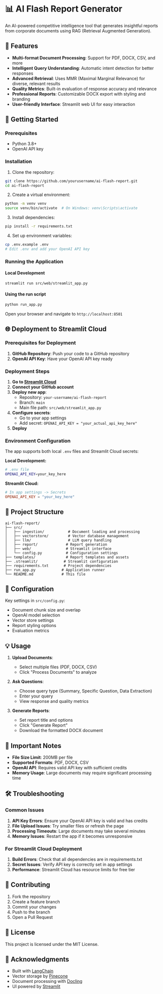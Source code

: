 # 📊 AI Flash Report Generator

An AI-powered competitive intelligence tool that generates insightful reports from corporate documents using RAG (Retrieval Augmented Generation).

## 🌟 Features

- **Multi-format Document Processing**: Support for PDF, DOCX, CSV, and more
- **Intelligent Query Understanding**: Automatic intent detection for better responses
- **Advanced Retrieval**: Uses MMR (Maximal Marginal Relevance) for diverse, relevant results
- **Quality Metrics**: Built-in evaluation of response accuracy and relevance
- **Professional Reports**: Customizable DOCX export with styling and branding
- **User-friendly Interface**: Streamlit web UI for easy interaction

## 🚀 Getting Started

### Prerequisites

- Python 3.8+
- OpenAI API key

### Installation

1. Clone the repository:

```bash
git clone https://github.com/yourusername/ai-flash-report.git
cd ai-flash-report
```

2. Create a virtual environment:

```bash
python -m venv venv
source venv/bin/activate  # On Windows: venv\Scripts\activate
```

3. Install dependencies:

```bash
pip install -r requirements.txt
```

4. Set up environment variables:

```bash
cp .env.example .env
# Edit .env and add your OpenAI API key
```

### Running the Application

#### Local Development

```bash
streamlit run src/web/streamlit_app.py
```

#### Using the run script

```bash
python run_app.py
```

Open your browser and navigate to `http://localhost:8501`

## 🌐 Deployment to Streamlit Cloud

### Prerequisites for Deployment

1. **GitHub Repository**: Push your code to a GitHub repository
2. **OpenAI API Key**: Have your OpenAI API key ready

### Deployment Steps

1. **Go to [Streamlit Cloud](https://streamlit.io/cloud)**
2. **Connect your GitHub account**
3. **Deploy new app**:
   - Repository: `your-username/ai-flash-report`
   - Branch: `main`
   - Main file path: `src/web/streamlit_app.py`
4. **Configure secrets**:
   - Go to your app settings
   - Add secret: `OPENAI_API_KEY = "your_actual_api_key_here"`
5. **Deploy**

### Environment Configuration

The app supports both local `.env` files and Streamlit Cloud secrets:

**Local Development:**

```bash
# .env file
OPENAI_API_KEY=your_key_here
```

**Streamlit Cloud:**

```toml
# In app settings -> Secrets
OPENAI_API_KEY = "your_key_here"
```

## 📁 Project Structure

```
ai-flash-report/
├── src/
│   ├── ingestion/           # Document loading and processing
│   ├── vectorstore/         # Vector database management
│   ├── llm/                 # LLM query handling
│   ├── report/             # Report generation
│   ├── web/                # Streamlit interface
│   └── config.py           # Configuration settings
├── templates/              # Report templates and assets
├── .streamlit/            # Streamlit configuration
├── requirements.txt       # Project dependencies
├── run_app.py            # Application runner
└── README.md             # This file
```

## 🔧 Configuration

Key settings in `src/config.py`:

- Document chunk size and overlap
- OpenAI model selection
- Vector store settings
- Report styling options
- Evaluation metrics

## 💡 Usage

1. **Upload Documents**:

   - Select multiple files (PDF, DOCX, CSV)
   - Click "Process Documents" to analyze

2. **Ask Questions**:

   - Choose query type (Summary, Specific Question, Data Extraction)
   - Enter your query
   - View response and quality metrics

3. **Generate Reports**:
   - Set report title and options
   - Click "Generate Report"
   - Download the formatted DOCX document

## 🚨 Important Notes

- **File Size Limit**: 200MB per file
- **Supported Formats**: PDF, DOCX, CSV
- **OpenAI API**: Requires valid API key with sufficient credits
- **Memory Usage**: Large documents may require significant processing time

## 🛠️ Troubleshooting

### Common Issues

1. **API Key Errors**: Ensure your OpenAI API key is valid and has credits
2. **File Upload Issues**: Try smaller files or refresh the page
3. **Processing Timeouts**: Large documents may take several minutes
4. **Memory Issues**: Restart the app if it becomes unresponsive

### For Streamlit Cloud Deployment

1. **Build Errors**: Check that all dependencies are in requirements.txt
2. **Secret Issues**: Verify API key is correctly set in app settings
3. **Performance**: Streamlit Cloud has resource limits for free tier

## 🤝 Contributing

1. Fork the repository
2. Create a feature branch
3. Commit your changes
4. Push to the branch
5. Open a Pull Request

## 📄 License

This project is licensed under the MIT License.

## 🙏 Acknowledgments

- Built with [LangChain](https://github.com/hwchase17/langchain)
- Vector storage by [Pinecone](https://www.pinecone.io/)
- Document processing with [Docling](https://github.com/docling/docling)
- UI powered by [Streamlit](https://streamlit.io/)
